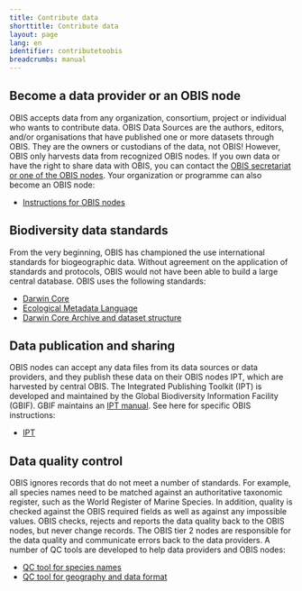 ```yaml
---
title: Contribute data
shorttitle: Contribute data
layout: page
lang: en
identifier: contributetoobis
breadcrumbs: manual
---
```


<a class="anchor" name="become"></a>

## Become a data provider or an OBIS node

OBIS accepts data from any organization, consortium, project or individual who wants to contribute data. OBIS Data Sources are the authors, editors, and/or organisations that have published one or more datasets through OBIS. They are the owners or custodians of the data, not OBIS! However, OBIS only harvests data from recognized OBIS nodes. If you own data or have the right to share data with OBIS, you can contact the [OBIS secretariat or one of the OBIS nodes](https://obis.org/contact/). Your organization or programme can also become an OBIS node:

* [Instructions for OBIS nodes](../nodes)

<a class="anchor" name="standards"></a>

## Biodiversity data standards

From the very beginning, OBIS has championed the use international standards for biogeographic data. Without agreement on the application of standards and protocols, OBIS would not have been able to build a large central database. OBIS uses the following standards:

* [Darwin Core](../darwincore)
* [Ecological Metadata Language](../eml)
* [Darwin Core Archive and dataset structure](../dataformat)

<a class="anchor" name="publication"></a>

## Data publication and sharing

OBIS nodes can accept any data files from its data sources or data providers, and they publish these data on their OBIS nodes IPT, which are harvested by central OBIS. The Integrated Publishing Toolkit (IPT) is developed and maintained by the Global Biodiversity Information Facility (GBIF). GBIF maintains an [IPT manual](https://github.com/gbif/ipt/wiki/IPT2ManualNotes.wiki). See here for specific OBIS instructions:

* [IPT](../ipt)

<a class="anchor" name="qc"></a>

## Data quality control

OBIS ignores records that do not meet a number of standards. For example, all species names need to be matched against an authoritative taxonomic register, such as the World Register of Marine Species. In addition, quality is checked against the OBIS required fields as well as against any impossible values. OBIS checks, rejects and reports the data quality back to the OBIS nodes, but never change records. The OBIS tier 2 nodes are responsible for the data quality and communicate errors back to the data providers. A number of QC tools are developed to help data providers and OBIS nodes:

* [QC tool for species names](../namematching)
* [QC tool for geography and data format](../lifewatchqc)

